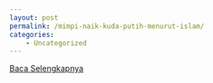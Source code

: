 ```yaml
---
layout: post
permalink: /mimpi-naik-kuda-putih-menurut-islam/
categories:
    - Uncategorized
---
```


[Baca Selengkapnya](/08)